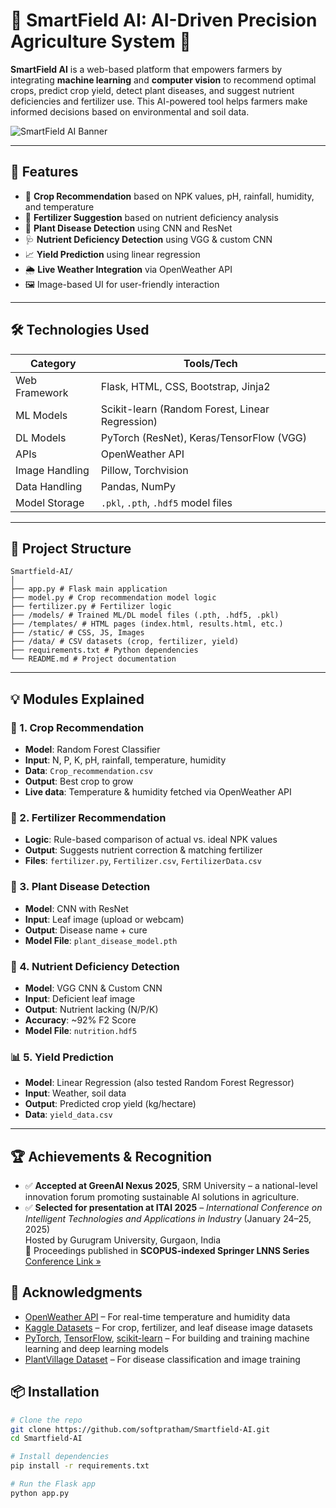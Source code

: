 ﻿# 🌾 SmartField AI: AI-Driven Precision Agriculture System 🌿

**SmartField AI** is a web-based platform that empowers farmers by integrating **machine learning** and **computer vision** to recommend optimal crops, predict crop yield, detect plant diseases, and suggest nutrient deficiencies and fertilizer use. This AI-powered tool helps farmers make informed decisions based on environmental and soil data.

![SmartField AI Banner](https://github.com/your-username/Smartfield-AI/assets/your-image-id) <!-- Optional: replace with screenshot -->

---

## 🚀 Features

- 🌱 **Crop Recommendation** based on NPK values, pH, rainfall, humidity, and temperature
- 🧪 **Fertilizer Suggestion** based on nutrient deficiency analysis
- 🍃 **Plant Disease Detection** using CNN and ResNet
- 🩺 **Nutrient Deficiency Detection** using VGG & custom CNN
- 📈 **Yield Prediction** using linear regression
- 🌦️ **Live Weather Integration** via OpenWeather API
- 🖼️ Image-based UI for user-friendly interaction

---

## 🛠 Technologies Used

| Category        | Tools/Tech                                          |
|----------------|-----------------------------------------------------|
| Web Framework  | Flask, HTML, CSS, Bootstrap, Jinja2                |
| ML Models      | Scikit-learn (Random Forest, Linear Regression)     |
| DL Models      | PyTorch (ResNet), Keras/TensorFlow (VGG)           |
| APIs           | OpenWeather API                                     |
| Image Handling | Pillow, Torchvision                                 |
| Data Handling  | Pandas, NumPy                                       |
| Model Storage  | `.pkl`, `.pth`, `.hdf5` model files                 |

---

## 📁 Project Structure
```
Smartfield-AI/
│
├── app.py # Flask main application
├── model.py # Crop recommendation model logic
├── fertilizer.py # Fertilizer logic
├── /models/ # Trained ML/DL model files (.pth, .hdf5, .pkl)
├── /templates/ # HTML pages (index.html, results.html, etc.)
├── /static/ # CSS, JS, Images
├── /data/ # CSV datasets (crop, fertilizer, yield)
├── requirements.txt # Python dependencies
└── README.md # Project documentation
```
---

## 💡 Modules Explained

### 🌾 1. Crop Recommendation
- **Model**: Random Forest Classifier
- **Input**: N, P, K, pH, rainfall, temperature, humidity
- **Data**: `Crop_recommendation.csv`
- **Output**: Best crop to grow
- **Live data**: Temperature & humidity fetched via OpenWeather API

### 🧪 2. Fertilizer Recommendation
- **Logic**: Rule-based comparison of actual vs. ideal NPK values
- **Output**: Suggests nutrient correction & matching fertilizer
- **Files**: `fertilizer.py`, `Fertilizer.csv`, `FertilizerData.csv`

### 🍃 3. Plant Disease Detection
- **Model**: CNN with ResNet
- **Input**: Leaf image (upload or webcam)
- **Output**: Disease name + cure
- **Model File**: `plant_disease_model.pth`

### 🌱 4. Nutrient Deficiency Detection
- **Model**: VGG CNN & Custom CNN
- **Input**: Deficient leaf image
- **Output**: Nutrient lacking (N/P/K)
- **Accuracy**: ~92% F2 Score
- **Model File**: `nutrition.hdf5`

### 📊 5. Yield Prediction
- **Model**: Linear Regression (also tested Random Forest Regressor)
- **Input**: Weather, soil data
- **Output**: Predicted crop yield (kg/hectare)
- **Data**: `yield_data.csv`

---
## 🏆 Achievements & Recognition

- ✅ **Accepted at GreenAI Nexus 2025**, SRM University – a national-level innovation forum promoting sustainable AI solutions in agriculture.
- ✅ **Selected for presentation at ITAI 2025** – *International Conference on Intelligent Technologies and Applications in Industry* (January 24–25, 2025)  
  Hosted by Gurugram University, Gurgaon, India  
  📖 Proceedings published in **SCOPUS-indexed Springer LNNS Series**  
  [Conference Link »](https://scrs.in/conference/itai2025)

## 🤝 Acknowledgments

- [OpenWeather API](https://openweathermap.org/) – For real-time temperature and humidity data
- [Kaggle Datasets](https://www.kaggle.com/) – For crop, fertilizer, and leaf disease image datasets
- [PyTorch](https://pytorch.org/), [TensorFlow](https://www.tensorflow.org/), [scikit-learn](https://scikit-learn.org/) – For building and training machine learning and deep learning models
- [PlantVillage Dataset](https://www.plantvillage.org/) – For disease classification and image training

## 📦 Installation

```bash
# Clone the repo
git clone https://github.com/softpratham/Smartfield-AI.git
cd Smartfield-AI

# Install dependencies
pip install -r requirements.txt

# Run the Flask app
python app.py



